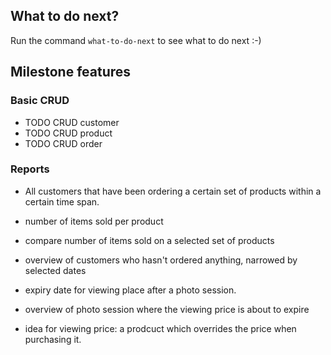 
## What to do next?
Run the command ```what-to-do-next``` to see what to do next :-)

## Milestone features

### Basic CRUD
- TODO CRUD customer
- TODO CRUD product
- TODO CRUD order

### Reports
- All customers that have been ordering a certain set of products
  within a certain time span.

- number of items sold per product

- compare number of items sold on a selected set of products

- overview of customers who hasn't ordered anything, narrowed by
  selected dates

- expiry date for viewing place after a photo session.

- overview of photo session where the viewing price is about to expire

- idea for viewing price: a prodcuct which overrides the price when
  purchasing it.
